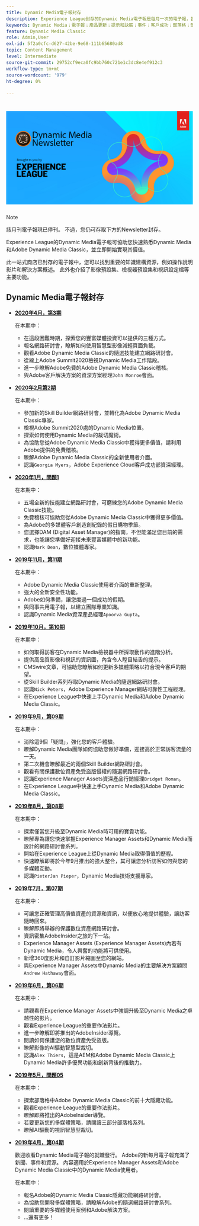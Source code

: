 ```yaml
---
title: Dynamic Media電子報封存
description: Experience League封存的Dynamic Media電子報是每月一次的電子報，旨在協助您在AEM和Dynamic Media Classic中快速熟悉Dynamic Media。
keywords: Dynamic Media；電子報；產品更新；提示和訣竅；事件；客戶成功；部落格；部落格；影像；影片；功能
feature: Dynamic Media Classic
role: Admin,User
exl-id: 5f2a0cfc-d627-42be-9e68-111b65680ad8
topic: Content Management
level: Intermediate
source-git-commit: 29752cf9eca0fc9bb760c721e1c3dc8e4ef912c3
workflow-type: tm+mt
source-wordcount: '979'
ht-degree: 0%

---
```



# ![Dynamic Media電子報標誌](/help/using/assets/dynamic-media-newsletter-logo.png)

>[!NOTE]
>
>該月刊電子報現已停刊。 不過，您仍可存取下方的Newsletter封存。

Experience League的Dynamic Media電子報可協助您快速熟悉Dynamic Media和Adobe Dynamic Media Classic，並立即開始實現其價值。

此一站式商店已封存的電子報中，您可以找到重要的知識建構資源，例如操作說明影片和解決方案概述。 此外也介紹了影像預設集、檢視器預設集和視訊設定檔等主要功能。

<!-- microsite demo page https://experienceleague.adobe.com/tools/dynamic-media-demo/index.html -->

<!-- ## Get inspired. Stay informed.

[Sign up](https://www.adobe.com/subscription/dynamic-media-newsletter.html) to receive the Dynamic Media newsletter on a monthly basis in your inbox. -->

## Dynamic Media電子報封存

<!-- * **[May 2020, Issue 4](https://expleague.azureedge.net/assets/aem/Experience-Insider-vol.31.html)**

    In this issue:

    * What business continuity means in uncertain times.
    * Key takeaways from the first all-digital Adobe Summit.
    * Must-watch Experience Manager breakout sessions.
    * Summit customer spotlight: Under Armour.
    * Never miss an Experience Insider webinar.
    * Public sector spotlight: The urgent need for digital enrollment.
    * Look what's new in Experience Manager Innovation.
    * Build your Experience Manager skills *live* with the Adobe pros.
    * Connect with the Adobe Experience Manager Community.
    * Fast-track your Adobe expertise with Adobe Experience League. -->

* **[2020年4月，第3期](https://experienceleague.adobe.com/tools/dynamic-media-demo/newsletter/Dynamic_Media_Newsletter_04_2020_April.html)**

  在本期中：

   * 在這段困難時期，探索您的豐富媒體投資可以提供的三種方式。
   * 報名網路研討會，瞭解如何使用智慧型影像減輕頁面負載。
   * 觀看Adobe Dynamic Media Classic的隨選技能建立網路研討會。
   * 從線上Adobe Summit2020檢視Dynamic Media工作階段。
   * 進一步瞭解Adobe免費的Adobe Dynamic Media Classic稽核。
   * 與Adobe客戶解決方案的資深方案經理`John Monroe`會面。

* **[2020年2月第2期](https://experienceleague.adobe.com/tools/dynamic-media-demo/newsletter/Dynamic_Media_Newsletter_02_2020_Feb.html)**

  在本期中：

   * 參加新的Skill Builder網路研討會，並轉化為Adobe Dynamic Media Classic專家。
   * 檢視Adobe Summit2020處的Dynamic Media位置。
   * 探索如何使用Dynamic Media的裁切魔術。
   * 為協助您從Adobe Dynamic Media Classic中獲得更多價值，請利用Adobe提供的免費稽核。
   * 瞭解Adobe Dynamic Media Classic的全新使用者介面。
   * 認識`Georgia Myers`，Adobe Experience Cloud客戶成功部資深經理。

* **[2020年1月，問題1](https://experienceleague.adobe.com/tools/dynamic-media-demo/newsletter/Dynamic_Media_Newsletter_01_2020_Jan.html)**

  在本期中：

   * 五場全新的技能建立網路研討會，可磨練您的Adobe Dynamic Media Classic技能。
   * 免費稽核可協助您從Adobe Dynamic Media Classic中獲得更多價值。
   * 為Adobe的多媒體客戶創造創紀錄的假日購物季節。
   * 您選擇DAM (Digital Asset Manager)的指南，不但能滿足您目前的需求，也能讓您準備好迎接未來豐富媒體中的新功能。
   * 認識`Mark Dean`，數位媒體專家。

* **[2019年11月，第11期](https://experienceleague.adobe.com/tools/dynamic-media-demo/newsletter/Dynamic_Media_Newsletter_11_2019_Nov.html)**

  在本期中：

   * Adobe Dynamic Media Classic使用者介面的重新整理。
   * 強大的全新安全性功能。
   * Adobe如何準備，讓您度過一個成功的假期。
   * 與同事共用電子報，以建立團隊專業知識。
   * 認識Dynamic Media資深產品經理`Apoorva Gupta`。

* **[2019年10月，第10期](https://experienceleague.adobe.com/tools/dynamic-media-demo/newsletter/Dynamic_Media_Newsletter_10_2019_Oct.html)**

  在本期中：

   * 如何取得訪客在Dynamic Media檢視器中所採取動作的進階分析。
   * 提供高品質影像和視訊的資訊圖，內含令人瞠目結舌的提示。
   * CMSwire文章，可協助您瞭解如何更新多媒體策略以符合現今客戶的期望。
   * 從Skill Builder系列存取Dynamic Media的隨選網路研討會。
   * 認識`Nick Peters`，Adobe Experience Manager網站可靠性工程經理。
   * 在Experience League中快速上手Dynamic Media和Adobe Dynamic Media Classic。

* **[2019年9月，第09期](https://experienceleague.adobe.com/tools/dynamic-media-demo/newsletter/Dynamic_Media_Newsletter_09_2019_Sept.html)**

  在本期中：

   * 消除這9個「疑問」，強化您的客戶體驗。
   * 瞭解Dynamic Media團隊如何協助您做好準備，迎接高於正常訪客流量的一天。
   * 第二次機會瞭解最近的兩個Skill Builder網路研討會。
   * 觀看有關保護數位資產免受盜版侵權的隨選網路研討會。
   * 認識Experience Manager Assets資深產品行銷經理`Bridget Roman`。
   * 在Experience League中快速上手Dynamic Media和Adobe Dynamic Media Classic。

* **[2019年8月，第08期](https://experienceleague.adobe.com/tools/dynamic-media-demo/newsletter/Dynamic_Media_Newsletter_08_2019_Aug.html)**

  在本期中：

   * 探索僅當您升級至Dynamic Media時可用的寶貴功能。
   * 瞭解專為讓您快速掌握Experience Manager Assets和Dynamic Media而設計的網路研討會系列。
   * 開始在Experience League上從Dynamic Media取得價值的歷程。
   * 快速瞭解即將於今年9月推出的強大整合，其可讓您分析訪客如何與您的多媒體互動。
   * 認識`PieterJan Pieper`，Dynamic Media技術支援專家。

* **[2019年7月，第07期](https://experienceleague.adobe.com/tools/dynamic-media-demo/newsletter/Dynamic_Media_Newsletter_07_2019_July.html)**

  在本期中：

   * 可讓您正確管理高價值資產的資源和資訊，以便放心地提供體驗，讓訪客隨時回來。
   * 瞭解即將舉辦的保護數位資產網路研討會。
   * 資訊密集AdobeInsider之旅的下一站。
   * Experience Manager Assets (Experience Manager Assets)內若有Dynamic Media，令人興奮的功能將可供使用。
   * 新增360度影片和自訂影片縮圖至您的網站。
   * 與Experience Manager Assets中Dynamic Media的主要解決方案顧問`Andrew Hathaway`會面。

* **[2019年6月，第06期](https://experienceleague.adobe.com/tools/dynamic-media-demo/newsletter/Dynamic_Media_Newsletter_06_2019_June.html)**

  在本期中：

   * 請觀看在Experience Manager Assets中強調升級至Dynamic Media之卓越性的影片。
   * 觀看Experience League的重要作法影片。
   * 進一步瞭解即將推出的AdobeInsider導覽。
   * 閱讀如何保護您的數位資產免受盜版。
   * 瞭解影像的AI驅動智慧型裁切。
   * 認識`Alex Thiers`，這是AEM和Adobe Dynamic Media Classic上Dynamic Media許多優異功能和創新背後的推動力。

* **[2019年5月，問題05](https://experienceleague.adobe.com/tools/dynamic-media-demo/newsletter/Dynamic_Media_Newsletter_05_2019_May.html)**

  在本期中：

   * 探索部落格中Adobe Dynamic Media Classic的前十大隱藏功能。
   * 觀看Experience League的重要作法影片。
   * 瞭解即將推出的AdobeInsider導覽。
   * 若要更新您的多媒體策略，請閱讀三部分部落格系列。
   * 瞭解AI驅動的視訊智慧型裁切。

* **[2019年4月，第04期](https://experienceleague.adobe.com/tools/dynamic-media-demo/newsletter/Dynamic_Media_Newsletter_04_2019_April.html)**

  歡迎收看Dynamic Media電子報的就職發行。 Adobe的新每月電子報充滿了新聞、事件和資源。 內容適用於Experience Manager Assets和Adobe Dynamic Media Classic中的Dynamic Media使用者。

  在本期中：

   * 報名Adobe的Dynamic Media Classic隱藏功能網路研討會。
   * 為協助您開發多媒體策略，請瞭解Adobe的隨選網路研討會系列。
   * 閱讀重要的多媒體使用案例和Adobe解決方案。
   * ...還有更多！

